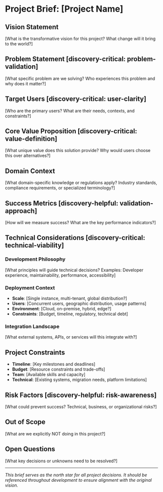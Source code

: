 # Project Brief: [Project Name]

## Vision Statement
[What is the transformative vision for this project? What change will it bring to the world?]

## Problem Statement [discovery-critical: problem-validation]
[What specific problem are we solving? Who experiences this problem and why does it matter?]

## Target Users [discovery-critical: user-clarity]
[Who are the primary users? What are their needs, contexts, and constraints?]

## Core Value Proposition [discovery-critical: value-definition]
[What unique value does this solution provide? Why would users choose this over alternatives?]

## Domain Context
[What domain-specific knowledge or regulations apply? Industry standards, compliance requirements, or specialized terminology?]

## Success Metrics [discovery-helpful: validation-approach]
[How will we measure success? What are the key performance indicators?]

## Technical Considerations [discovery-critical: technical-viability]

### Development Philosophy
[What principles will guide technical decisions? Examples: Developer experience, maintainability, performance, accessibility]

### Deployment Context
- **Scale**: [Single instance, multi-tenant, global distribution?]
- **Users**: [Concurrent users, geographic distribution, usage patterns]
- **Environment**: [Cloud, on-premise, hybrid, edge?]
- **Constraints**: [Budget, timeline, regulatory, technical debt]

### Integration Landscape
[What external systems, APIs, or services will this integrate with?]

## Project Constraints
- **Timeline**: [Key milestones and deadlines]
- **Budget**: [Resource constraints and trade-offs]
- **Team**: [Available skills and capacity]
- **Technical**: [Existing systems, migration needs, platform limitations]

## Risk Factors [discovery-helpful: risk-awareness]
[What could prevent success? Technical, business, or organizational risks?]

## Out of Scope
[What are we explicitly NOT doing in this project?]

## Open Questions
[What key decisions or unknowns need to be resolved?]

---
*This brief serves as the north star for all project decisions. It should be referenced throughout development to ensure alignment with the original vision.*